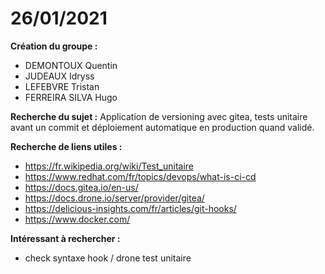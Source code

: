 # 26/01/2021

**Création du groupe :**
* DEMONTOUX Quentin
* JUDEAUX Idryss
* LEFEBVRE Tristan
* FERREIRA SILVA Hugo

**Recherche du sujet :**
Application de versioning avec gitea, tests unitaire avant un commit et déploiement automatique en production quand validé.

**Recherche de liens utiles :**
* https://fr.wikipedia.org/wiki/Test_unitaire
* https://www.redhat.com/fr/topics/devops/what-is-ci-cd
* https://docs.gitea.io/en-us/
* https://docs.drone.io/server/provider/gitea/
* https://delicious-insights.com/fr/articles/git-hooks/
* https://www.docker.com/

**Intéressant à rechercher :**

* check syntaxe hook / drone test unitaire